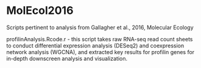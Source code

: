 # MolEcol2016
Scripts pertinent to analysis from Gallagher et al., 2016, Molecular Ecology

profilinAnalysis.Rcode.r - this script takes raw RNA-seq read count sheets to conduct differential expression analysis (DESeq2) and coexpression network analysis (WGCNA), and extracted key results for profilin genes for in-depth downscreen analysis and visualization.


